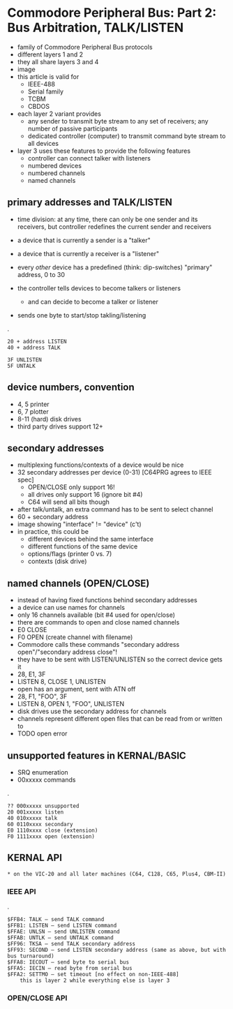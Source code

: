 # Commodore Peripheral Bus: Part 2: Bus Arbitration, TALK/LISTEN

* family of Commodore Peripheral Bus protocols
* different layers 1 and 2
* they all share layers 3 and 4
* image
* this article is valid for
	* IEEE-488
	* Serial family
	* TCBM
	* CBDOS
* each layer 2 variant provides
	* any sender to transmit byte stream to any set of receivers; any number of passive participants
	* dedicated controller (computer) to transmit command byte stream to all devices
* layer 3 uses these features to provide the following features
	* controller can connect talker with listeners
	* numbered devices
	* numbered channels
	* named channels


## primary addresses and TALK/LISTEN
* time division: at any time, there can only be one sender and its receivers, but controller redefines the current sender and receivers
* a device that is currently a sender is a "talker"
* a device that is currently a receiver is a "listener"
* every *other* device has a predefined (think: dip-switches) "primary" address, 0 to 30
* the controller tells devices to become talkers or listeners
	* and can decide to become a talker or listener

* sends one byte to start/stop takling/listening

.

	20 + address LISTEN
	40 + address TALK

	3F UNLISTEN
	5F UNTALK


## device numbers, convention
* 4, 5 printer
* 6, 7 plotter
* 8-11 (hard) disk drives
* third party drives support 12+

## secondary addresses
* multiplexing functions/contexts of a device would be nice
* 32 secondary addresses per device (0-31) [C64PRG agrees to IEEE spec]
	* OPEN/CLOSE only support 16!
	* all drives only support 16 (ignore bit #4)
	* C64 will send all bits though
* after talk/untalk, an extra command has to be sent to select channel
* 60 + secondary address
* image showing "interface" != "device" (c't)
* in practice, this could be
	* different devices behind the same interface
	* different functions of the same device
	* options/flags (printer 0 vs. 7)
	* contexts (disk drive)

## named channels (OPEN/CLOSE)
* instead of having fixed functions behind secondary addresses
* a device can use names for channels
* only 16 channels available (bit #4 used for open/close)
* there are commands to open and close named channels
* E0 CLOSE
* F0 OPEN (create channel with filename)
* Commodore calls these commands "secondary address open"/"secondary address close"!
* they have to be sent with LISTEN/UNLISTEN so the correct device gets it
* 28, E1, 3F
* LISTEN 8, CLOSE 1, UNLISTEN
* open has an argument, sent with ATN off
* 28, F1, "FOO", 3F
* LISTEN 8, OPEN 1, "FOO", UNLISTEN
* disk drives use the secondary address for channels
* channels represent different open files that can be read from or written to
* TODO open error

## unsupported features in KERNAL/BASIC
* SRQ enumeration
* 00xxxxx commands

.

	?? 000xxxxx unsupported
	20 001xxxxx listen
	40 010xxxxx talk
	60 0110xxxx secondary
	E0 1110xxxx close (extension)
	F0 1111xxxx open (extension)

## KERNAL API
	* on the VIC-20 and all later machines (C64, C128, C65, Plus4, CBM-II)

### IEEE API
.

	$FFB4: TALK – send TALK command
	$FFB1: LISTEN – send LISTEN command
	$FFAE: UNLSN – send UNLISTEN command
	$FFAB: UNTLK – send UNTALK command
	$FF96: TKSA – send TALK secondary address
	$FF93: SECOND – send LISTEN secondary address (same as above, but with bus turnaround)
	$FFA8: IECOUT – send byte to serial bus
	$FFA5: IECIN – read byte from serial bus
	$FFA2: SETTMO – set timeout [no effect on non-IEEE-488]
		this is layer 2 while everything else is layer 3

### OPEN/CLOSE API